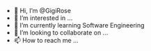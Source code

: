 - 👋 Hi, I’m @GigiRose
- 👀 I’m interested in ... 
- 🌱 I’m currently learning Software Engineering
- 💞️ I’m looking to collaborate on ...
- 📫 How to reach me ... 

<!---
GiannaU/GiannaU is a ✨ special ✨ repository because its `README.md` (this file) appears on your GitHub profile.
You can click the Preview link to take a look at your changes.
--->
